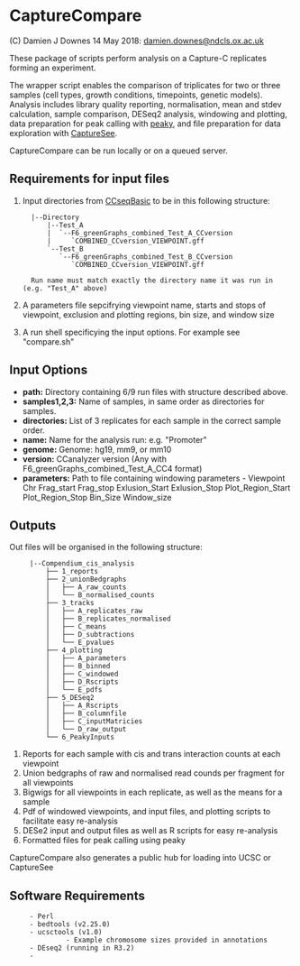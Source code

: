 # CaptureCompare

(C) Damien J Downes 14 May 2018: damien.downes@ndcls.ox.ac.uk

These package of scripts perform analysis on a Capture-C replicates forming an experiment. 

The wrapper script enables the comparison of triplicates for two or three samples (cell types, growth conditions, timepoints, genetic models). Analysis includes library quality reporting, normalisation, mean and stdev calculation, sample comparison, DESeq2 analysis, windowing and plotting, data preparation for peak calling with [peaky](https://github.com/cqgd/pky), and file preparation for data exploration with [CaptureSee](https://capturesee.molbiol.ox.ac.uk/).

CaptureCompare can be run locally or on a queued server.
         
## Requirements for input files
         
1. Input directories from [CCseqBasic](https://github.com/Hughes-Genome-Group/CCseqBasicS) to be in this following structure:

         |--Directory
             |--Test_A
             |  `--F6_greenGraphs_combined_Test_A_CCversion
             |     `COMBINED_CCversion_VIEWPOINT.gff
             `--Test_B
                `--F6_greenGraphs_combined_Test_B_CCversion
                   `COMBINED_CCversion_VIEWPOINT.gff      
  
         Run name must match exactly the directory name it was run in (e.g. "Test_A" above)
  
2. A parameters file sepcifrying viewpoint name, starts and stops of viewpoint, exclusion and plotting regions, bin size, and window size

3.  A run shell specificying the input options. For example see "compare.sh"

## Input Options

- **path:** Directory containing 6/9 run files with structure described above.
- **samples1,2,3:** Name of samples, in same order as directories for samples.
- **directories:** List of 3 replicates for each sample in the correct sample order.
- **name:** Name for the analysis run: e.g. "Promoter"
- **genome:** Genome: hg19, mm9, or mm10
- **version:** CCanalyzer version (Any with F6_greenGraphs_combined_Test_A_CC4 format)
- **parameters:** Path to file containing windowing parameters - Viewpoint    Chr Frag_start  Frag_stop Exlusion_Start Exlusion_Stop Plot_Region_Start Plot_Region_Stop Bin_Size Window_size

## Outputs

Out files will be organised in the following structure:

         |--Compendium_cis_analysis
             ├── 1_reports
             ├── 2_unionBedgraphs
             │   ├── A_raw_counts
             │   └── B_normalised_counts
             ├── 3_tracks
             │   ├── A_replicates_raw
             │   ├── B_replicates_normalised
             │   ├── C_means
             │   ├── D_subtractions
             │   └── E_pvalues
             ├── 4_plotting
             │   ├── A_parameters
             │   ├── B_binned
             │   ├── C_windowed
             │   ├── D_Rscripts
             │   └── E_pdfs
             ├── 5_DESeq2
             │   ├── A_Rscripts
             │   ├── B_columnfile
             │   ├── C_inputMatricies
             │   └── D_raw_output
             └── 6_PeakyInputs

1. Reports for each sample with cis and trans interaction counts at each viewpoint
2. Union bedgraphs of raw and normalised read counds per fragment for all viewpoints 
3. Bigwigs for all viewpoints in each replicate, as well as the means for a sample     
4. Pdf of windowed viewpoints, and input files, and plotting scripts to facilitate easy re-analysis
5. DESe2 input and output files as well as R scripts for easy re-analysis
6. Formatted files for peak calling using peaky
         
 CaptureCompare also generates a public hub for loading into UCSC or CaptureSee

## Software Requirements
         - Perl
         - bedtools (v2.25.0)
         - ucsctools (v1.0)
                  - Example chromosome sizes provided in annotations
         - DEseq2 (running in R3.2)
         - 
         


